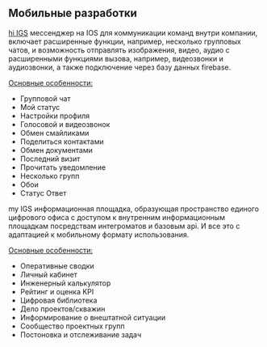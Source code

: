 ## Мобильные разработки


<a href="https://apps.apple.com/ru/app/hi-igs/id1531138108"> hi IGS</a> мессенджер на IOS для коммуникации команд внутри компании, включает расширенные функции, например, несколько групповых чатов, и возможность отправлять изображения, видео, аудио с расширенными функциями вызова, например, видеозвонки и аудиозвонки, а также подключение через базу данных firebase.

<a href="https://github.com/lev8ib/portfolio/blob/main/mobile%20development/messenger%20hi%20IGS.pdf"> Основные особенности:</a>
- Групповой чат
- Мой статус
- Настройки профиля
- Голосовой и видеозвонок
- Обмен смайликами
- Поделиться контактами
- Обмен документами
- Последний визит
- Прочитать уведомление
- Несколько групп
- Обои
- Статус Ответ

my IGS информационная площадка, образующая пространство единого цифрового офиса с доступом к внутренним информационным площадкам посредствам интегроматов и базовым api. И все это с адаптацией к мобильному формату использования. 

<a href="https://github.com/lev8ib/portfolio/blob/main/mobile%20development/messenger%20hi%20IGS.pdf"> Основные особенности:</a>
- Оперативные сводки
- Личный кабинет
- Инженерный калькулятор 
- Рейтинг и оценка KPI
- Цифровая библиотека
- Дело проектов/скважин
- Информирование о внештатной ситуации
- Сообщество проектных групп
- Постоновка и отслеживание задач

